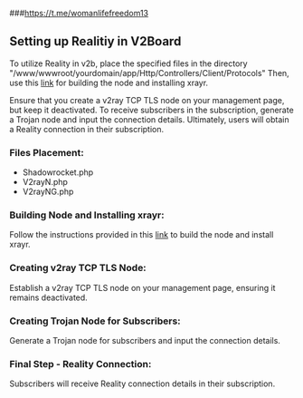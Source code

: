 ###https://t.me/womanlifefreedom13





## Setting up Realitiy in V2Board

To utilize Reality in v2b, place the specified files in the directory 
"/www/wwwroot/yourdomain/app/Http/Controllers/Client/Protocols" Then, use this [link](https://github.com/womanlifefreedom13/wlf/tree/XrayR-Reality) for building the node and installing xrayr.

Ensure that you create a v2ray TCP TLS node on your management page, but keep it deactivated. To receive subscribers in the subscription, 
generate a Trojan node and input the connection details. Ultimately, users will obtain a Reality connection in their subscription.

### Files Placement:

- Shadowrocket.php
- V2rayN.php
- V2rayNG.php

### Building Node and Installing xrayr:

Follow the instructions provided in this [link](https://github.com/womanlifefreedom13/wlf/tree/XrayR-Reality) to build the node and install xrayr.

### Creating v2ray TCP TLS Node:

Establish a v2ray TCP TLS node on your management page, ensuring it remains deactivated.

### Creating Trojan Node for Subscribers:

Generate a Trojan node for subscribers and input the connection details.

### Final Step - Reality Connection:

Subscribers will receive Reality connection details in their subscription.

